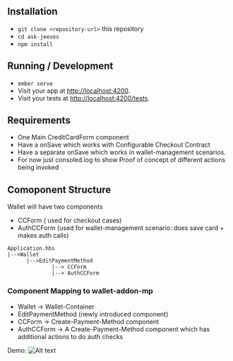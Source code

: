 ## Installation

- `git clone <repository-url>` this repository
- `cd ask-jeeves`
- `npm install`

## Running / Development

- `ember serve`
- Visit your app at [http://localhost:4200](http://localhost:4200).
- Visit your tests at [http://localhost:4200/tests](http://localhost:4200/tests).

## Requirements
* One Main CreditCardForm component
* Have a onSave which works with Configurable Checkout Contract
* Have a separate onSave which works in wallet-management scenarios. 
* For now just consoled.log to show Proof of concept of different actions being invoked


## Comoponent Structure

Wallet will have two components

- CCForm ( used for checkout cases)
- AuthCCForm (used for wallet-management scenario: does save card + makes auth calls)

```
Application.hbs
|-->Wallet
      |-->EditPaymentMethod
              |--> CCForm
              |--> AuthCCForm
```

### Component Mapping to wallet-addon-mp
* Wallet -> Wallet-Container
* EditPaymentMethod (newly introduced component)
* CCForm -> Create-Payment-Method component
* AuthCCForm -> A Create-Payment-Method component which has additional actions to do auth checks



Demo:
![ Alt text](https://github.com/saikota/ember-contextual-wallet/blob/main/gif/Recording.gif)
